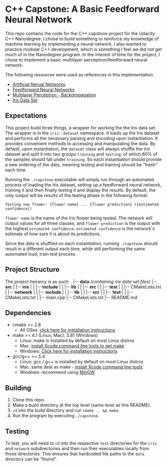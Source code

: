 # C++ Capstone: A Basic Feedforward Neural Network

This repo contains the code for the C++ capstone project for the Udacity C++ Nanodegree. I chose to build something to reinforce my knowledge of machine learning by implementing a neural network. I also wanted to practice modular C++ development, which is something I feel we did not get much of in the Nanodegree program. In the interest of time for the project, I chose to implement a basic multilayer perceptron/feedforward neural network.

The following resources were used as references in this implementation:
- [Artificial Nerual Networks](https://brilliant.org/wiki/artificial-neural-network/)
- [Feedforward Neural Networks](https://brilliant.org/wiki/feedforward-neural-networks/)
- [Multilayer Perceptron - Backpropagation](https://www.cse.unsw.edu.au/~cs9417ml/MLP2/BackPropagation.html)
- [Iris Data Set](http://archive.ics.uci.edu/ml/datasets/Iris)

## Expectations

This project build three things, a wrapper for working the the Iris data set. The wrapper is in the `iris::dataset` namespace. It loads up the Iris dataset and performs all the necessary parsing and encoding upon instantiation. It provides convenient methods to accessing and manipulating the data. By default, upon instantiation, the `dataset` class will always shuffle the Iris dataset and split it into two groups `training` and `testing`, of which 60% of the samples should fall under `training`. So each instantiation should provide a new ordering of the data, meaning testing and training should be "fresh" each time.

Running the `./capstone` executable will simply run through an automated process of loading the Iris dataset, setting up a feedforward neural network, training it and then finally testing it and display the results. By default, the only output will be results of the testing phase in the following format:

`Testing new flower: {flower name} ... {flower prediction} ({estimated confidence})`

`flower name` is the name of the Iris flower being tested. The network will output values for all three classes, and `flower prediction` is the output with the highest `estimated confidence`. `estimated confidence` is the network's estimate of how sure it is about its predictions.

Since the data is shuffled on each instantiation, running `./capstone` should result in a different output each time, while still performing the same automated load, train test process.

## Project Structure

The project heirarcy is as such:
.
|-- **data** _(containing iris data set files)_
|-- **src**
|   |-- **iris**
|   |   |-- **include**
|   |   |-- **lib**
|   |   |-- **src**
|   |   |-- **test**
|   |   |-- CMakeLists.txt
|   |-- **network**
|   |   |-- **include**
|   |   |-- **lib**
|   |   |-- **src**
|   |   |-- **test**
|   |   |-- CMakeLists.txt
|   |-- main.cpp
|-- CMakeLists.txt
|-- README.md

## Dependencies

* cmake >= 2.8
  * All OSes: [click here for installation instructions](https://cmake.org/install/)
* make >= 4.1 (Linux, Mac), 3.81 (Windows)
  * Linux: make is installed by default on most Linux distros
  * Mac: [install Xcode command line tools to get make](https://developer.apple.com/xcode/features/)
  * Windows: [Click here for installation instructions](http://gnuwin32.sourceforge.net/packages/make.htm)
* gcc/g++ >= 5.4
  * Linux: gcc / g++ is installed by default on most Linux distros
  * Mac: same deal as make - [install Xcode command line tools](https://developer.apple.com/xcode/features/)
  * Windows: recommend using [MinGW](http://www.mingw.org/)

## Building

1. Clone this repo.
2. Make a build directory at the top level (same level as this README).
3. `cd` into the build directory and run `cmake .. && make`.
4. Run the program by executing `./capstone`.

## Testing

To test, you will need to `cd` into the respective `test` directories for the `iris` and `network` subdirectories and then run their executables locally from those directories. This ensures that hardcoded file paths to the `data` directory can be "found".
